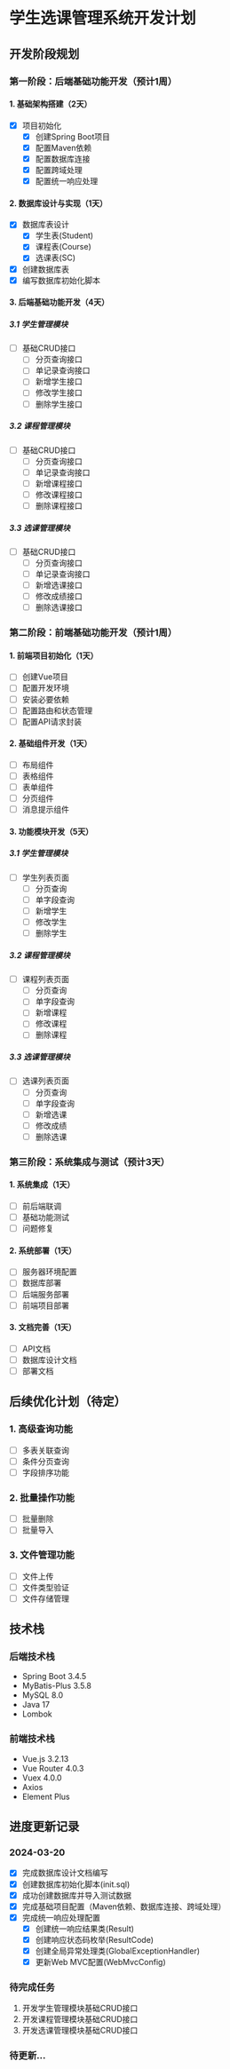 # 学生选课管理系统开发计划

## 开发阶段规划

### 第一阶段：后端基础功能开发（预计1周）

#### 1. 基础架构搭建（2天）
- [x] 项目初始化
  - [x] 创建Spring Boot项目
  - [x] 配置Maven依赖
  - [x] 配置数据库连接
  - [x] 配置跨域处理
  - [x] 配置统一响应处理

#### 2. 数据库设计与实现（1天）
- [x] 数据库表设计
  - [x] 学生表(Student)
  - [x] 课程表(Course)
  - [x] 选课表(SC)
- [x] 创建数据库表
- [x] 编写数据库初始化脚本

#### 3. 后端基础功能开发（4天）

##### 3.1 学生管理模块
- [ ] 基础CRUD接口
  - [ ] 分页查询接口
  - [ ] 单记录查询接口
  - [ ] 新增学生接口
  - [ ] 修改学生接口
  - [ ] 删除学生接口

##### 3.2 课程管理模块
- [ ] 基础CRUD接口
  - [ ] 分页查询接口
  - [ ] 单记录查询接口
  - [ ] 新增课程接口
  - [ ] 修改课程接口
  - [ ] 删除课程接口

##### 3.3 选课管理模块
- [ ] 基础CRUD接口
  - [ ] 分页查询接口
  - [ ] 单记录查询接口
  - [ ] 新增选课接口
  - [ ] 修改成绩接口
  - [ ] 删除选课接口

### 第二阶段：前端基础功能开发（预计1周）

#### 1. 前端项目初始化（1天）
- [ ] 创建Vue项目
- [ ] 配置开发环境
- [ ] 安装必要依赖
- [ ] 配置路由和状态管理
- [ ] 配置API请求封装

#### 2. 基础组件开发（1天）
- [ ] 布局组件
- [ ] 表格组件
- [ ] 表单组件
- [ ] 分页组件
- [ ] 消息提示组件

#### 3. 功能模块开发（5天）

##### 3.1 学生管理模块
- [ ] 学生列表页面
  - [ ] 分页查询
  - [ ] 单字段查询
  - [ ] 新增学生
  - [ ] 修改学生
  - [ ] 删除学生

##### 3.2 课程管理模块
- [ ] 课程列表页面
  - [ ] 分页查询
  - [ ] 单字段查询
  - [ ] 新增课程
  - [ ] 修改课程
  - [ ] 删除课程

##### 3.3 选课管理模块
- [ ] 选课列表页面
  - [ ] 分页查询
  - [ ] 单字段查询
  - [ ] 新增选课
  - [ ] 修改成绩
  - [ ] 删除选课

### 第三阶段：系统集成与测试（预计3天）

#### 1. 系统集成（1天）
- [ ] 前后端联调
- [ ] 基础功能测试
- [ ] 问题修复

#### 2. 系统部署（1天）
- [ ] 服务器环境配置
- [ ] 数据库部署
- [ ] 后端服务部署
- [ ] 前端项目部署

#### 3. 文档完善（1天）
- [ ] API文档
- [ ] 数据库设计文档
- [ ] 部署文档

## 后续优化计划（待定）

### 1. 高级查询功能
- [ ] 多表关联查询
- [ ] 条件分页查询
- [ ] 字段排序功能

### 2. 批量操作功能
- [ ] 批量删除
- [ ] 批量导入

### 3. 文件管理功能
- [ ] 文件上传
- [ ] 文件类型验证
- [ ] 文件存储管理

## 技术栈

### 后端技术栈
- Spring Boot 3.4.5
- MyBatis-Plus 3.5.8
- MySQL 8.0
- Java 17
- Lombok

### 前端技术栈
- Vue.js 3.2.13
- Vue Router 4.0.3
- Vuex 4.0.0
- Axios
- Element Plus

## 进度更新记录

### 2024-03-20
- [x] 完成数据库设计文档编写
- [x] 创建数据库初始化脚本(init.sql)
- [x] 成功创建数据库并导入测试数据
- [x] 完成基础项目配置（Maven依赖、数据库连接、跨域处理）
- [x] 完成统一响应处理配置
  - [x] 创建统一响应结果类(Result)
  - [x] 创建响应状态码枚举(ResultCode)
  - [x] 创建全局异常处理类(GlobalExceptionHandler)
  - [x] 更新Web MVC配置(WebMvcConfig)

### 待完成任务
1. 开发学生管理模块基础CRUD接口
2. 开发课程管理模块基础CRUD接口
3. 开发选课管理模块基础CRUD接口

### 待更新... 